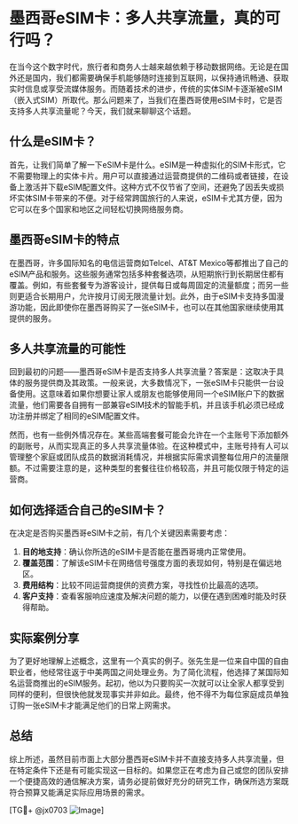 # 墨西哥eSIM卡：多人共享流量，真的可行吗？

在当今这个数字时代，旅行者和商务人士越来越依赖于移动数据网络。无论是在国外还是国内，我们都需要确保手机能够随时连接到互联网，以保持通讯畅通、获取实时信息或享受流媒体服务。而随着技术的进步，传统的实体SIM卡逐渐被eSIM（嵌入式SIM）所取代。那么问题来了，当我们在墨西哥使用eSIM卡时，它是否支持多人共享流量呢？今天，我们就来聊聊这个话题。

## 什么是eSIM卡？

首先，让我们简单了解一下eSIM卡是什么。eSIM是一种虚拟化的SIM卡形式，它不需要物理上的实体卡片。用户可以直接通过运营商提供的二维码或者链接，在设备上激活并下载eSIM配置文件。这种方式不仅节省了空间，还避免了因丢失或损坏实体SIM卡带来的不便。对于经常跨国旅行的人来说，eSIM卡尤其方便，因为它可以在多个国家和地区之间轻松切换网络服务商。

## 墨西哥eSIM卡的特点

在墨西哥，许多国际知名的电信运营商如Telcel、AT&T Mexico等都推出了自己的eSIM产品和服务。这些服务通常包括多种套餐选项，从短期旅行到长期居住都有覆盖。例如，有些套餐专为游客设计，提供每日或每周固定的流量额度；而另一些则更适合长期用户，允许按月订阅无限流量计划。此外，由于eSIM卡支持多国漫游功能，因此即使你在墨西哥购买了一张eSIM卡，也可以在其他国家继续使用其提供的服务。

## 多人共享流量的可能性

回到最初的问题——墨西哥eSIM卡是否支持多人共享流量？答案是：这取决于具体的服务提供商及其政策。一般来说，大多数情况下，一张eSIM卡只能供一台设备使用。这意味着如果你想要让家人或朋友也能够使用同一个eSIM账户下的数据流量，他们需要各自拥有一部兼容eSIM技术的智能手机，并且该手机必须已经成功注册并绑定了相同的eSIM配置文件。

然而，也有一些例外情况存在。某些高端套餐可能会允许在一个主账号下添加额外的副账号，从而实现真正的多人共享流量体验。在这种模式中，主账号持有人可以管理整个家庭或团队成员的数据消耗情况，并根据实际需求调整每位用户的流量限额。不过需要注意的是，这种类型的套餐往往价格较高，并且可能仅限于特定的运营商。

## 如何选择适合自己的eSIM卡？

在决定是否购买墨西哥eSIM卡之前，有几个关键因素需要考虑：

1. **目的地支持**：确认你所选的eSIM卡是否能在墨西哥境内正常使用。
2. **覆盖范围**：了解该eSIM卡在网络信号强度方面的表现如何，特别是在偏远地区。
3. **费用结构**：比较不同运营商提供的资费方案，寻找性价比最高的选项。
4. **客户支持**：查看客服响应速度及解决问题的能力，以便在遇到困难时能及时获得帮助。

## 实际案例分享

为了更好地理解上述概念，这里有一个真实的例子。张先生是一位来自中国的自由职业者，他经常往返于中美两国之间处理业务。为了简化流程，他选择了某国际知名运营商推出的eSIM服务。起初，他以为只要购买一次就可以让全家人都享受到同样的便利，但很快他就发现事实并非如此。最终，他不得不为每位家庭成员单独订购一张eSIM卡才能满足他们的日常上网需求。

## 总结

综上所述，虽然目前市面上大部分墨西哥eSIM卡并不直接支持多人共享流量，但在特定条件下还是有可能实现这一目标的。如果您正在考虑为自己或您的团队安排一个便捷高效的通信解决方案，请务必提前做好充分的研究工作，确保所选方案既符合预算又能满足实际应用场景的需求。

[TG💪+ @jx0703 ![Image](https://github.com/user-attachments/assets/dbca1d08-cadb-493c-b0ec-ad6f7a83f270)]